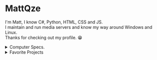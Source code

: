 # MattQze
I'm Matt, I know C#, Python, HTML, CSS and JS.<br>I maintain and run media servers and know my way around Windows and Linux.<br>Thanks for checking out my profile. 😁
<details>
  
<summary>Computer Specs.</summary>
  
## CPU ##
### AMD Ryzen 5 5600X ###
#### Core Count -- 6 #### 
#### Thread Count -- 12 ####
#### Base Clock Speed -- 3.5GHz ####
#### Boost Clock Speed -- 4.4GHz ####
## GPU ## 
### Nvidia GeForce GTX 1050 Ti ###
#### Core Count -- 768 ####
#### Memory -- 4 GB GDDR5 ####
#### Base Clock Speed -- 1290MHz ####
#### Boost Clock Speed -- 1392MHz ####
## RAM ##
### 16GB (2x8) @ 3200MHz ###
## Case ##
### ThermalTake Versa H17 ###
## Monitor ##
### CRUA CR240DM ###
#### Size -- 24in. ####
#### Resolution -- 1920 x 1080 ####
#### Refresh Rate -- 165Hz ####
## Storage ##
### Crucial P3 ###
#### Size -- 500GB ####
#### Speed -- 3500MB/3.5GB ####
</details>

<details>
<summary>Favorite Projects</summary>
  
I really enjoyed making [CLI-Calc](https://github.com/mattqze/clicalc) and it's 2 spin-off projects. ([Spin-Off 1](https://github.com/mattqze/cmdcalc) [Spin-Off 2](https://github.com/mattqze/calculator)) 
<br>I also liked making [S2D-DL](https://github.com/mattqze/S2D-DL) Yarr!
</details>
